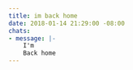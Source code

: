 ```yaml
---
title: im back home
date: 2018-01-14 21:29:00 -08:00
chats:
- message: |-
    I'm
    Back home
---
```



